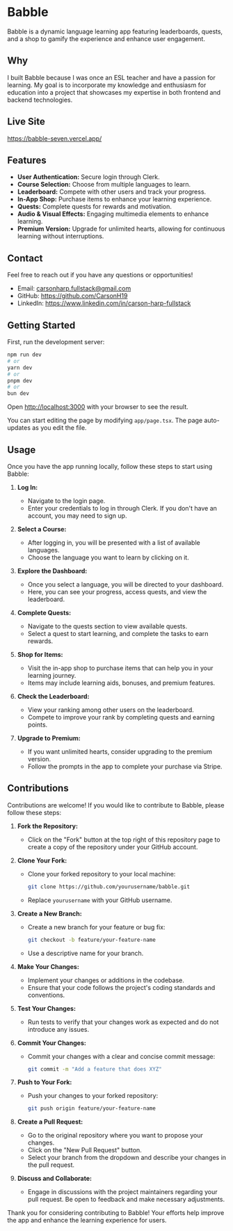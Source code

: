 # Babble

Babble is a dynamic language learning app featuring leaderboards, quests, and a shop to gamify the experience and enhance user engagement.

## Why 
I built Babble because I was once an ESL teacher and have a passion for learning. My goal is to incorporate my knowledge and enthusiasm for education into a project that showcases my expertise in both frontend and backend technologies.

## Live Site
https://babble-seven.vercel.app/

## Features
- **User Authentication:** Secure login through Clerk.
- **Course Selection:** Choose from multiple languages to learn.
- **Leaderboard:** Compete with other users and track your progress.
- **In-App Shop:** Purchase items to enhance your learning experience.
- **Quests:** Complete quests for rewards and motivation.
- **Audio & Visual Effects:** Engaging multimedia elements to enhance learning.
- **Premium Version:** Upgrade for unlimited hearts, allowing for continuous learning without interruptions.

## Contact
Feel free to reach out if you have any questions or opportunities!

- Email: carsonharp.fullstack@gmail.com
- GitHub: https://github.com/CarsonH19
- LinkedIn: https://www.linkedin.com/in/carson-harp-fullstack

## Getting Started

First, run the development server:

```bash
npm run dev
# or
yarn dev
# or
pnpm dev
# or
bun dev
```

Open [http://localhost:3000](http://localhost:3000) with your browser to see the result.

You can start editing the page by modifying `app/page.tsx`. The page auto-updates as you edit the file.

## Usage

Once you have the app running locally, follow these steps to start using Babble:

1. **Log In:**
   - Navigate to the login page.
   - Enter your credentials to log in through Clerk. If you don't have an account, you may need to sign up.

2. **Select a Course:**
   - After logging in, you will be presented with a list of available languages.
   - Choose the language you want to learn by clicking on it.

3. **Explore the Dashboard:**
   - Once you select a language, you will be directed to your dashboard.
   - Here, you can see your progress, access quests, and view the leaderboard.

4. **Complete Quests:**
   - Navigate to the quests section to view available quests.
   - Select a quest to start learning, and complete the tasks to earn rewards.

5. **Shop for Items:**
   - Visit the in-app shop to purchase items that can help you in your learning journey.
   - Items may include learning aids, bonuses, and premium features.

6. **Check the Leaderboard:**
   - View your ranking among other users on the leaderboard.
   - Compete to improve your rank by completing quests and earning points.

7. **Upgrade to Premium:**
   - If you want unlimited hearts, consider upgrading to the premium version.
   - Follow the prompts in the app to complete your purchase via Stripe.

## Contributions

Contributions are welcome! If you would like to contribute to Babble, please follow these steps:

1. **Fork the Repository:**
   - Click on the "Fork" button at the top right of this repository page to create a copy of the repository under your GitHub account.

2. **Clone Your Fork:**
   - Clone your forked repository to your local machine:
     ```bash
     git clone https://github.com/yourusername/babble.git
     ```
   - Replace `yourusername` with your GitHub username.

3. **Create a New Branch:**
   - Create a new branch for your feature or bug fix:
     ```bash
     git checkout -b feature/your-feature-name
     ```
   - Use a descriptive name for your branch.

4. **Make Your Changes:**
   - Implement your changes or additions in the codebase.
   - Ensure that your code follows the project's coding standards and conventions.

5. **Test Your Changes:**
   - Run tests to verify that your changes work as expected and do not introduce any issues.

6. **Commit Your Changes:**
   - Commit your changes with a clear and concise commit message:
     ```bash
     git commit -m "Add a feature that does XYZ"
     ```

7. **Push to Your Fork:**
   - Push your changes to your forked repository:
     ```bash
     git push origin feature/your-feature-name
     ```

8. **Create a Pull Request:**
   - Go to the original repository where you want to propose your changes.
   - Click on the "New Pull Request" button.
   - Select your branch from the dropdown and describe your changes in the pull request.

9. **Discuss and Collaborate:**
   - Engage in discussions with the project maintainers regarding your pull request. Be open to feedback and make necessary adjustments.

Thank you for considering contributing to Babble! Your efforts help improve the app and enhance the learning experience for users.


